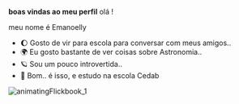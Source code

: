 
**boas vindas ao meu perfil**
  olá !

meu nome é Emanoelly 

- 🌔 Gosto de vir para escola para conversar com meus amigos..
- 🌍 Eu gosto bastante de ver coisas sobre Astronomia..
- 🪐 Sou um pouco introvertida..
- 🌙 Bom.. é isso, e estudo na escola Cedab






![animatingFlickbook_1](https://github.com/emanoelly2023/manuuh/assets/136806752/79aec529-0ec6-4436-b1f5-b3dd286fd0d8)

